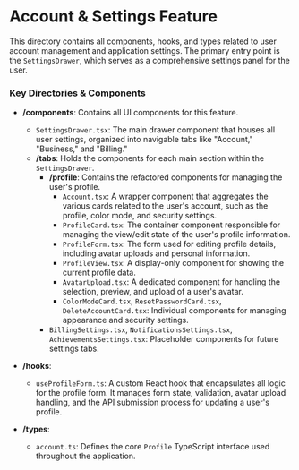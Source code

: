 # Account & Settings Feature

This directory contains all components, hooks, and types related to user account management and application settings. The primary entry point is the `SettingsDrawer`, which serves as a comprehensive settings panel for the user.

### Key Directories & Components

- **/components**: Contains all UI components for this feature.

  - `SettingsDrawer.tsx`: The main drawer component that houses all user settings, organized into navigable tabs like "Account," "Business," and "Billing."
  - **/tabs**: Holds the components for each main section within the `SettingsDrawer`.
    - **/profile**: Contains the refactored components for managing the user's profile.
      - `Account.tsx`: A wrapper component that aggregates the various cards related to the user's account, such as the profile, color mode, and security settings.
      - `ProfileCard.tsx`: The container component responsible for managing the view/edit state of the user's profile information.
      - `ProfileForm.tsx`: The form used for editing profile details, including avatar uploads and personal information.
      - `ProfileView.tsx`: A display-only component for showing the current profile data.
      - `AvatarUpload.tsx`: A dedicated component for handling the selection, preview, and upload of a user's avatar.
      - `ColorModeCard.tsx`, `ResetPasswordCard.tsx`, `DeleteAccountCard.tsx`: Individual components for managing appearance and security settings.
    - `BillingSettings.tsx`, `NotificationsSettings.tsx`, `AchievementsSettings.tsx`: Placeholder components for future settings tabs.

- **/hooks**:

  - `useProfileForm.ts`: A custom React hook that encapsulates all logic for the profile form. It manages form state, validation, avatar upload handling, and the API submission process for updating a user's profile.

- **/types**:
  - `account.ts`: Defines the core `Profile` TypeScript interface used throughout the application.
